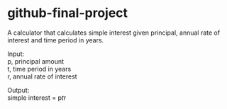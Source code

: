 # github-final-project 

A calculator that calculates simple interest given principal, annual rate of interest and time period in years.

Input: <br>	p, principal amount <br> 
   t, time period in years <br> 
   r, annual rate of interest <br> 

Output: 
<br>  simple interest = p*t*r
